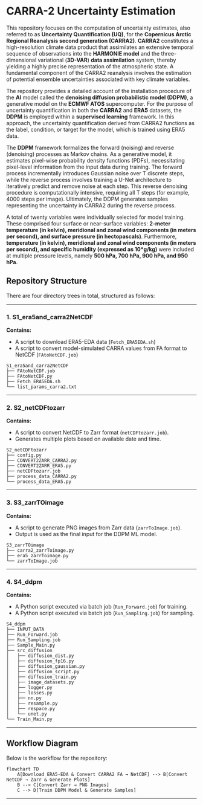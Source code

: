 # CARRA-2 Uncertainty Estimation

This repository focuses on the computation of uncertainty estimates, also referred to as **Uncertainty Quantification (UQ)**, for the **Copernicus Arctic Regional Reanalysis second generation (CARRA2)**. **CARRA2** constitutes a high-resolution climate data product that assimilates an extensive temporal sequence of observations into the **HARMONIE model** and the three-dimensional variational (**3D-VAR**) **data assimilation** system, thereby yielding a highly precise representation of the atmospheric state. A fundamental component of the CARRA2 reanalysis involves the estimation of potential ensemble uncertainties associated with key climate variables.

The repository provides a detailed account of the installation procedure of the **AI** model called the **denoising diffusion probabilistic model (DDPM)**, a generative model on the **ECMWF ATOS** supercomputer. For the purpose of uncertainty quantification in both the **CARRA2** and **ERA5** datasets, the **DDPM** is employed within a **supervised learning** framework. In this approach, the uncertainty quantification derived from CARRA2 functions as the label, condition, or target for the model, which is trained using ERA5 data.

The **DDPM** framework formalizes the forward (noising) and reverse (denoising) processes as Markov chains. As a generative model, it estimates pixel-wise probability density functions (PDFs), necessitating pixel-level information from the input data during training. The forward process incrementally introduces Gaussian noise over T discrete steps, while the reverse process involves training a U-Net architecture to iteratively predict and remove noise at each step. This reverse denoising procedure is computationally intensive, requiring all T steps (for example, 4000 steps per image). Ultimately, the DDPM generates samples representing the uncertainty in CARRA2 during the reverse process.

A total of twenty variables were individually selected for model training. These comprised four surface or near-surface variables: **2-meter temperature (in kelvin), meridional and zonal wind components (in meters per second), and surface pressure (in hectopascals)**. Furthermore, **temperature (in kelvin), meridional and zonal wind components (in meters per second), and specific humidity (expressed as 10*g/kg)** were included at multiple pressure levels, namely **500 hPa, 700 hPa, 900 hPa, and 950 hPa**.


## Repository Structure

There are four directory trees in total, structured as follows:

---

### 1. S1_era5and_carra2NetCDF

**Contains:**
- A script to download ERA5-EDA data (`Fetch_ERA5EDA.sh`)
- A script to convert model-simulated CARRA values from FA format to NetCDF (`FAtoNetCDF.job`)

```
S1_era5and_carra2NetCDF
├── FAtoNetCDF.job
├── FAtoNetCDF.py
├── Fetch_ERA5EDA.sh
└── list_params_carra2.txt
```

---

### 2. S2_netCDFtozarr

**Contains:**
- A script to convert NetCDF to Zarr format (`netCDFtozarr.job`).
- Generates multiple plots based on available date and time.

```
S2_netCDFtozarr
├── config.py
├── CONVERT2ZARR_CARRA2.py
├── CONVERT2ZARR_ERA5.py
├── netCDFtozarr.job
├── process_data_CARRA2.py
└── process_data_ERA5.py
```

---

### 3. S3_zarrTOimage

**Contains:**
- A script to generate PNG images from Zarr data (`zarrToImage.job`).
- Output is used as the final input for the DDPM ML model.

```
S3_zarrTOimage
├── carra2_zarrToimage.py
├── era5_zarrToimage.py
└── zarrToImage.job
```

---

### 4. S4_ddpm

**Contains:**
- A Python script executed via batch job (`Run_Forward.job`) for training.
- A Python script executed via batch job (`Run_Sampling.job`) for sampling.

```
S4_ddpm
├── INPUT_DATA
├── Run_Forward.job
├── Run_Sampling.job
├── Sample_Main.py
├── src_diffusion
│   ├── diffusion_dist.py
│   ├── diffusion_fp16.py
│   ├── diffusion_gaussian.py
│   ├── diffusion_script.py
│   ├── diffusion_train.py
│   ├── image_datasets.py
│   ├── logger.py
│   ├── losses.py
│   ├── nn.py
│   ├── resample.py
│   ├── respace.py
│   └── unet.py
└── Train_Main.py
```

---

## Workflow Diagram

Below is the workflow for the repository:

```mermaid
flowchart TD
    A[Download ERA5-EDA & Convert CARRA2 FA → NetCDF] --> B[Convert NetCDF → Zarr & Generate Plots]
    B --> C[Convert Zarr → PNG Images]
    C --> D[Train DDPM Model & Generate Samples]
```

---
